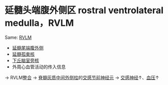 # 延髓头端腹外侧区 rostral ventrolateral medulla，RVLM

Same: [RVLM](RVLM.md)

- [延髓尾端腹外侧](延髓尾端腹外侧.md)
- [延髓](延髓.md)[孤束核](孤束核.md)
- [下丘脑](下丘脑.md)[室旁核](室旁核.md)
- 外周心血管活动的传入信息

-> RVLM[整合](整合.md) -> [脊髓](脊髓.md)[灰质](灰质.md)[中间外侧柱](中间外侧柱.md)的[交感节前神经元](交感节前神经元.md)
-> [交感神经](交感神经.md)↑、[血压](血压.md)↑
